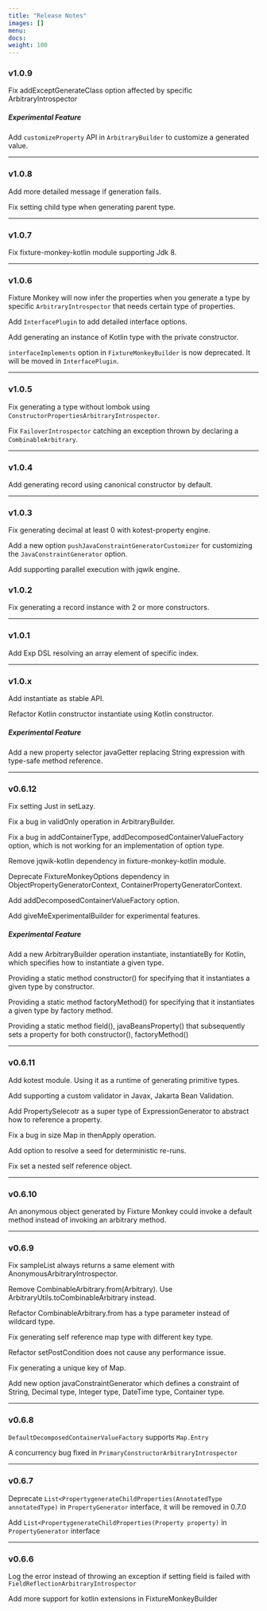 ```yaml
---
title: "Release Notes"
images: []
menu:
docs:
weight: 100
---
```

### v1.0.9
Fix addExceptGenerateClass option affected by specific ArbitraryIntrospector

##### Experimental Feature
Add `customizeProperty` API in `ArbitraryBuilder` to customize a generated value.

----------

### v1.0.8
Add more detailed message if generation fails.

Fix setting child type when generating parent type.

----------

### v1.0.7
Fix fixture-monkey-kotlin module supporting Jdk 8.

----------

### v1.0.6
Fixture Monkey will now infer the properties when you generate a type by specific `ArbitraryIntrospector` that needs certain type of properties.

Add `InterfacePlugin` to add detailed interface options.

Add generating an instance of Kotlin type with the private constructor.

`interfaceImplements` option in `FixtureMonkeyBuilder` is now deprecated. It will be moved in `InterfacePlugin`.

----------

### v1.0.5
Fix generating a type without lombok using `ConstructorPropertiesArbitraryIntrospector`.

Fix `FailoverIntrospector` catching an exception thrown by declaring a `CombinableArbitrary`.

----------

### v1.0.4
Add generating record using canonical constructor by default.

----------

### v1.0.3
Fix generating decimal at least 0 with kotest-property engine.

Add a new option `pushJavaConstraintGeneratorCustomizer` for customizing the `JavaConstraintGenerator` option.

Add supporting parallel execution with jqwik engine.

### v1.0.2
Fix generating a record instance with 2 or more constructors.

----------
### v1.0.1
Add Exp DSL resolving an array element of specific index.

----------
### v1.0.x
Add instantiate as stable API.

Refactor Kotlin constructor instantiate using Kotlin constructor.

##### Experimental Feature
Add a new property selector javaGetter replacing String expression with type-safe method reference.

----------
### v0.6.12
Fix setting Just in setLazy.

Fix a bug in validOnly operation in ArbitraryBuilder.

Fix a bug in addContainerType, addDecomposedContainerValueFactory option, which is not working for an implementation of option type.

Remove jqwik-kotlin dependency in fixture-monkey-kotlin module.

Deprecate FixtureMonkeyOptions dependency in ObjectPropertyGeneratorContext, ContainerPropertyGeneratorContext.

Add addDecomposedContainerValueFactory option.

Add giveMeExperimentalBuilder for experimental features.

##### Experimental Feature
Add a new ArbitraryBuilder operation instantiate, instantiateBy for Kotlin, which specifies how to instantiate a given type.

Providing a static method constructor() for specifying that it instantiates a given type by constructor.

Providing a static method factoryMethod() for specifying that it instantiates a given type by factory method.

Providing a static method field(), javaBeansProperty() that subsequently sets a property for both constructor(), factoryMethod()

----------
### v0.6.11
Add kotest module. Using it as a runtime of generating primitive types.

Add supporting a custom validator in Javax, Jakarta Bean Validation.

Add PropertySelecotr as a super type of ExpressionGenerator to abstract how to reference a property.

Fix a bug in size Map in thenApply operation.

Add option to resolve a seed for deterministic re-runs.

Fix set a nested self reference object.

----------
### v0.6.10
An anonymous object generated by Fixture Monkey could invoke a default method instead of invoking an arbitrary method.

----------
### v0.6.9
Fix sampleList always returns a same element with AnonymousArbitraryIntrospector.

Remove CombinableArbitrary.from(Arbitrary). Use ArbitraryUtils.toCombinableArbitrary instead.

Refactor CombinableArbitrary.from has a type parameter instead of wildcard type.

Fix generating self reference map type with different key type.

Refactor setPostCondition does not cause any performance issue.

Fix generating a unique key of Map.

Add new option javaConstraintGenerator which defines a constraint of String, Decimal type, Integer type, DateTime type, Container type.

----------
### v0.6.8
`DefaultDecomposedContainerValueFactory` supports `Map.Entry`

A concurrency bug fixed in `PrimaryConstructorArbitraryIntrospector`

----------

### v0.6.7
Deprecate `List<PropertygenerateChildProperties(AnnotatedType annotatedType)` in `PropertyGenerator` interface, it will be removed in 0.7.0

Add `List<PropertygenerateChildProperties(Property property)` in `PropertyGenerator` interface

----------
### v0.6.6
Log the error instead of throwing an exception if setting field is failed with `FieldReflectionArbitraryIntrospector`

Add more support for kotlin extensions in FixtureMonkeyBuilder
